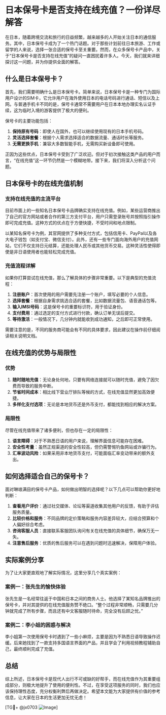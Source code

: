 # 日本保号卡是否支持在线充值？一份详尽解答

在日本，随着跨境交流和旅行的日益频繁，越来越多的人开始关注日本的通信服务。其中，日本保号卡成为了一个热门话题。对于那些计划前往日本旅游、工作或留学的人来说，选择一张合适的保号卡至关重要。然而，在众多保号卡产品中，关于“日本保号卡是否支持在线充值”的疑问一直困扰着许多人。今天，我们就来详细探讨这一问题，并为你提供全面的解答。

## 什么是日本保号卡？

首先，我们需要明确什么是日本保号卡。简单来说，日本保号卡是一种专门为国际用户设计的SIM卡，它允许用户在海外使用日本的电话号码进行通话、短信以及上网。与普通手机卡不同的是，保号卡通常不需要用户在日本本地办理实名认证手续，这为临时入境的游客提供了极大的便利。

保号卡的主要功能包括：

1. **保持原有号码**：即使人在国外，也可以继续使用现有的日本手机号码。
2. **灵活选择套餐**：根据个人需求选择适合的数据流量、通话时长等服务。
3. **无需更换手机**：兼容大多数智能手机，无需购买新设备即可使用。

正因为这些优点，日本保号卡受到了广泛欢迎。但对于初次接触这类产品的用户而言，“在线充值”这一环节仍然是一个模糊地带。接下来，我们将深入分析这个问题。

## 日本保号卡的在线充值机制

### 支持在线充值的主流平台

目前市面上的一些知名日本保号卡品牌确实支持在线充值。例如，某些运营商推出了自己的官方网站或者合作的第三方支付平台，用户只需登录账号并按照指引操作即可完成充值。这种方式的优点在于方便快捷，不受时间和地点限制。

以某知名保号卡为例，其官网提供了多种支付方式，包括信用卡、PayPal以及各大电子钱包（如支付宝、微信支付）。此外，还有一些专门面向海外用户的充值网站，它们不仅支持日元结算，还能处理人民币或其他货币交易。这种灵活性使得即使是非日语使用者也能轻松完成充值。

### 充值流程详解

如果你打算尝试在线充值，那么了解具体的步骤非常重要。以下是典型的充值流程：

1. **注册账户**：首次使用的用户需要先注册一个账户，填写必要的个人信息。
2. **选择套餐**：根据自身需求挑选合适的套餐，比如数据流量包、语音通话包等。
3. **输入IMSI号码**：这是保号卡的重要标识符，用于验证身份。
4. **支付费用**：通过选定的支付方式进行付款，确认订单无误后提交。
5. **等待激活**：一般情况下，几分钟内就能收到成功通知，之后即可正常使用。

需要注意的是，不同的服务商可能会有不同的具体要求，因此建议在操作前仔细阅读相关说明文档。

## 在线充值的优势与局限性

### 优势

1. **随时随地充值**：无论身处何地，只要有网络连接就可以随时充值，避免了因欠费而导致的服务中断。
2. **节省时间成本**：相比线下营业厅排队等候的方式，在线充值显然更加高效便捷。
3. **多样化支付选项**：无论是本地货币还是外币支付，都能找到相应的解决方案。

### 局限性

尽管在线充值带来了诸多便利，但也存在一定的局限性：

1. **语言障碍**：对于不熟悉日语的用户来说，理解界面信息可能存在困难。
2. **安全性考量**：虽然正规渠道的安全性较高，但仍需警惕钓鱼网站或诈骗行为。
3. **汇率波动风险**：如果采用非本地货币支付，可能面临汇率变动带来的额外支出。

## 如何选择适合自己的保号卡？

面对琳琅满目的保号卡产品，如何做出明智的选择呢？以下几点可以帮助你更好地判断：

1. **查看用户评价**：通过社交媒体、论坛等渠道收集其他用户的反馈，有助于评估服务质量。
2. **比较价格和服务**：不同品牌的定价策略和服务内容差异较大，应结合预算和个人偏好综合考虑。
3. **咨询客服人员**：直接联系客服团队询问有关在线充值的具体细节，确保万无一失。
4. **注意售后服务**：优质的售后服务可以在遇到问题时迅速解决，保障用户体验。

## 实际案例分享

为了让大家更直观地了解实际情况，这里分享几个真实案例：

### 案例一：张先生的愉快体验

张先生是一名经常往返于中国和日本之间的商务人士。他选择了某知名品牌推出的保号卡，并对其提供的在线充值服务赞不绝口。“整个过程非常顺畅，只需要几分钟就完成了所有步骤，而且还有中文客服随时待命，完全没有后顾之忧。”

### 案例二：李小姐的困惑与解决

李小姐第一次使用保号卡时遇到了一些小麻烦，主要是因为不熟悉日语导致操作迟缓。后来她找到了一款支持多国语言界面的产品，并且学会了利用视频教程辅助自己，最终顺利完成了充值。

## 总结

综上所述，日本保号卡是现代人出行不可或缺的好帮手，而在线充值作为其重要组成部分，则极大地提升了使用的便利性。不过，在享受这项服务的同时，我们也应该保持理性态度，充分权衡利弊后再做决定。希望本文能为大家提供有价值的参考信息，让大家在日本的生活更加无忧无虑！

[TG💪+ @jx0703 ![Image](https://github.com/user-attachments/assets/dbca1d08-cadb-493c-b0ec-ad6f7a83f270)]